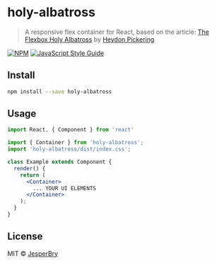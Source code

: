 # holy-albatross

> A responsive flex container for React, based on the article: [The Flexbox Holy Albatross](https://heydonworks.com/article/the-flexbox-holy-albatross/) by [Heydon Pickering](https://heydonworks.com/) 

[![NPM](https://img.shields.io/npm/v/holy-albatross.svg)](https://www.npmjs.com/package/holy-albatross) [![JavaScript Style Guide](https://img.shields.io/badge/code_style-standard-brightgreen.svg)](https://standardjs.com)

## Install

```bash
npm install --save holy-albatross
```

## Usage

```jsx
import React, { Component } from 'react'

import { Container } from 'holy-albatross';
import 'holy-albatross/dist/index.css';

class Example extends Component {
  render() {
    return (
      <Container>
        ... YOUR UI ELEMENTS
      </Container>
    );
  }
}
```

## License

MIT © [JesperBry](https://github.com/JesperBry)
